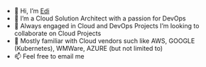 - 👋 Hi, I’m [Edi](http://edivaserman.info) 
- 👀 I’m a Cloud Solution Architect with a passion for DevOps 
- 🌱 Always engaged in Cloud and DevOps Projects I’m looking to collaborate on Cloud Projects
- 💞️ Mostly familiar with Cloud vendors such like AWS, GOOGLE (Kubernetes), WMWare, AZURE (but not limited to)
- 📫 Feel free to email me

<!---
emanserav/emanserav is a ✨ special ✨ repository because its `README.md` (this file) appears on your GitHub profile.
You can click the Preview link to take a look at your changes.
--->
